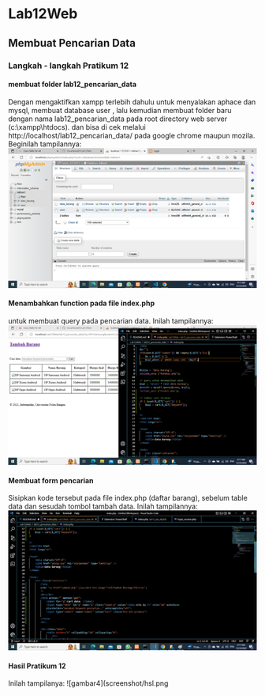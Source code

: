 # Lab12Web

## Membuat Pencarian Data

### Langkah - langkah Pratikum 12

#### membuat folder lab12_pencarian_data

Dengan mengaktifkan xampp terlebih dahulu untuk menyalakan aphace dan mysql, membuat database user , lalu kemudian membuat folder baru dengan nama lab12_pencarian_data pada root directory web server (c:\xampp\htdocs). dan bisa di cek melalui http://localhost/lab12_pencarian_data/ pada google chrome maupun mozila. Beginilah tampilannya:
![gambar1](screenshot/ss1.png)

#### Menambahkan function pada file index.php

untuk membuat query pada pencarian data. Inilah tampilannya:
![gambar2](screenshot/ss2.png)

#### Membuat form pencarian
Sisipkan kode tersebut pada file index.php (daftar barang), sebelum table data dan sesudah tombol tambah data. Inilah tampilannya:
![gambar3](screenshot/ss3.png)

#### Hasil Pratikum 12

Inilah tampilanya:
![gambar4](screenshot/hsl.png
